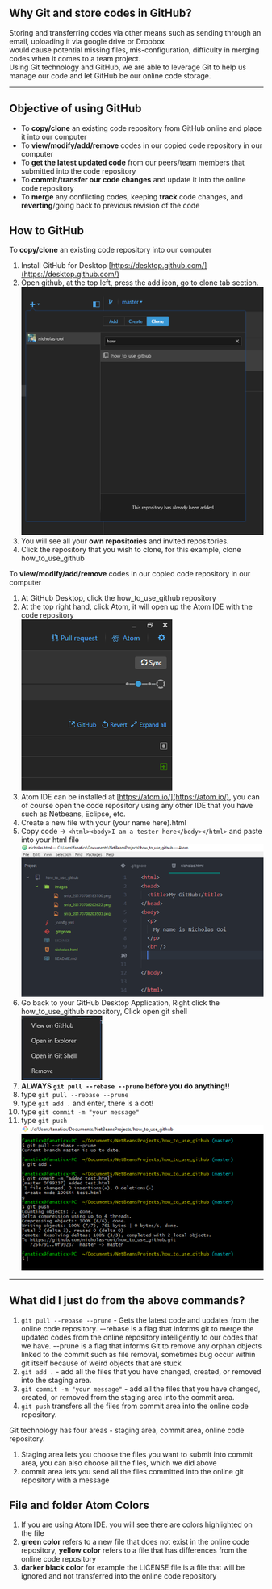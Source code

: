## Why Git and store codes in GitHub?
Storing and transferring codes via other means such as sending through an email, uploading it via google drive or Dropbox   
would cause potential missing files, mis-configuration, difficulty in merging codes when it comes to a team project.  
Using Git technology and GitHub, we are able to leverage Git to help us manage our code and let GitHub be our online code storage.  
***

## Objective of using GitHub
* To **copy/clone** an existing code repository from GitHub online and place it into our computer  
* To **view/modify/add/remove** codes in our copied code repository in our computer  
* To **get the latest updated code** from our peers/team members that submitted into the code repository  
* To **commit/transfer our code changes** and update it into the online code repository  
* To **merge** any conflicting codes, keeping **track** code changes, and **reverting**/going back to previous revision of the code  

## How to GitHub

To **copy/clone** an existing code repository into our computer
1. Install GitHub for Desktop  [https://desktop.github.com/](https://desktop.github.com/)
1. Open github, at the top left, press the add icon, go to clone tab section.  
![](https://github.com/nicholas-ooi/how_to_use_github/blob/master/images/snip_20170708183100.png)  
1. You will see all your **own repositories** and invited repositories.  
1. Click the repository that you wish to clone, for this example, clone how_to_use_github  

To **view/modify/add/remove** codes in our copied code repository in our computer  
1. At GitHub Desktop, click the how_to_use_github repository  
1. At the top right hand, click Atom, it will open up the Atom IDE with the code repository  
![](https://github.com/nicholas-ooi/how_to_use_github/blob/master/images/snip_20170708202622.png)  
1. Atom IDE can be installed at [https://atom.io/](https://atom.io/), you can of course open the code repository using any other IDE that you have such as Netbeans, Eclipse, etc.
1. Create a new file with your (your name here).html  
1. Copy code -> `<html><body>I am a tester here</body></html>` and paste into your html file  
![](https://github.com/nicholas-ooi/how_to_use_github/blob/master/images/snip_20170708203503.png)  
1. Go back to your GitHub Desktop Application, Right click the how_to_use_github repository, Click open git shell  
![](https://github.com/nicholas-ooi/how_to_use_github/blob/master/images/snip_20170708204605.png)  
1. **ALWAYS  `git pull --rebase --prune` before you do anything!!**  
1. type `git pull --rebase --prune`  
1. type `git add .` and enter, there is a dot!  
1. type `git commit -m "your message"`  
1. type `git push`  
![](https://github.com/nicholas-ooi/how_to_use_github/blob/master/images/snip_20170708211023.png)  

***

## What did I just do from the above commands?
1. `git pull --rebase --prune` - Gets the latest code and updates from the online code repository. --rebase is a flag that informs git to merge the updated codes from the online repository intelligently to our codes that we have. --prune is a flag that informs Git to remove any orphan objects linked to the commit such as file removal, sometimes bug occur within git itself because of weird objects that are stuck  
1. `git add .` - add all the files that you have changed, created, or removed into the staging area.  
1. `git commit -m "your message"` - add all the files that you have changed, created, or removed from the staging area into the commit area.  
1. `git push` transfers all the files from commit area into the online code repository.  

Git technology has four areas - staging area, commit area, online code repository.  
1. Staging area lets you choose the files you want to submit into commit area, you can also choose all the files, which we did above  
1. commit area lets you send all the files committed into the online git repository with a message  


## File and folder Atom Colors
1. If you are using Atom IDE. you will see there are colors highlighted on the file  
1. **green color** refers to a new file that does not exist in the online code repository, **yellow color** refers to a file that has differences from the online code repository  
1. **darker black color** for example the LICENSE file is a file that will be ignored and not transferred into the online code repository  
